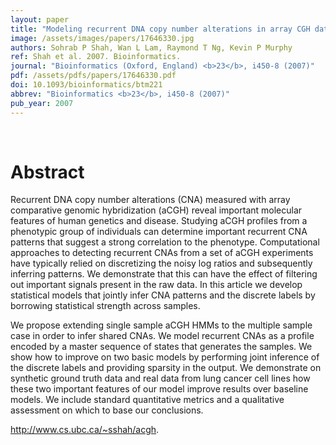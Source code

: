 ```yaml
---
layout: paper
title: "Modeling recurrent DNA copy number alterations in array CGH data."
image: /assets/images/papers/17646330.jpg
authors: Sohrab P Shah, Wan L Lam, Raymond T Ng, Kevin P Murphy
ref: Shah et al. 2007. Bioinformatics.
journal: "Bioinformatics (Oxford, England) <b>23</b>, i450-8 (2007)"
pdf: /assets/pdfs/papers/17646330.pdf
doi: 10.1093/bioinformatics/btm221
abbrev: "Bioinformatics <b>23</b>, i450-8 (2007)"
pub_year: 2007
---
```


<br />
<div data-badge-popover="right" data-badge-type="donut" data-pmid="17646330" data-hide-no-mentions="true" class="altmetric-embed"></div>

# Abstract

Recurrent DNA copy number alterations (CNA) measured with array comparative genomic hybridization (aCGH) reveal important molecular features of human genetics and disease. Studying aCGH profiles from a phenotypic group of individuals can determine important recurrent CNA patterns that suggest a strong correlation to the phenotype. Computational approaches to detecting recurrent CNAs from a set of aCGH experiments have typically relied on discretizing the noisy log ratios and subsequently inferring patterns. We demonstrate that this can have the effect of filtering out important signals present in the raw data. In this article we develop statistical models that jointly infer CNA patterns and the discrete labels by borrowing statistical strength across samples.

We propose extending single sample aCGH HMMs to the multiple sample case in order to infer shared CNAs. We model recurrent CNAs as a profile encoded by a master sequence of states that generates the samples. We show how to improve on two basic models by performing joint inference of the discrete labels and providing sparsity in the output. We demonstrate on synthetic ground truth data and real data from lung cancer cell lines how these two important features of our model improve results over baseline models. We include standard quantitative metrics and a qualitative assessment on which to base our conclusions.

http://www.cs.ubc.ca/~sshah/acgh.

